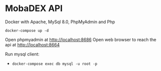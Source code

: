 # MobaDEX API

Docker with Apache, MySql 8.0, PhpMyAdmin and Php

```
docker-compose up -d
```

Open phpmyadmin at [http://localhost:8686](http://localhost:8686)
Open web browser to reach the api at [http://localhost:8664](http://localhost:8664)

Run mysql client:

- `docker-compose exec db mysql -u root -p` 

